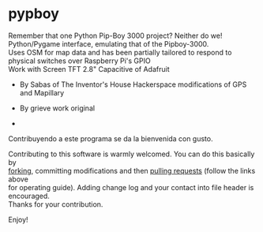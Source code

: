 pypboy
======

Remember that one Python Pip-Boy 3000 project? Neither do we!<br>
Python/Pygame interface, emulating that of the Pipboy-3000.<br> 
Uses OSM for map data and has been partially tailored to respond to physical switches over Raspberry Pi's GPIO<br>
Work with Screen TFT 2.8" Capacitive of Adafruit<br>

* By Sabas of The Inventor's House Hackerspace modifications of GPS and Mapillary<br>

* By grieve work original<br>
* 

Contribuyendo a este programa se da la bienvenida con gusto.<br>

Contributing to this software is warmly welcomed. You can do this basically by<br>
[forking](https://help.github.com/articles/fork-a-repo), committing modifications and then [pulling requests](https://help.github.com/articles/using-pull-requests) (follow the links above<br>
for operating guide). Adding change log and your contact into file header is encouraged.<br>
Thanks for your contribution.

Enjoy!
